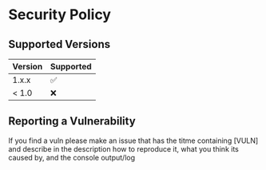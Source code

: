 # Security Policy

## Supported Versions


| Version | Supported          |
| ------- | ------------------ |
| 1.x.x   | :white_check_mark: |
| < 1.0   | :x:                |

## Reporting a Vulnerability

If you find a vuln please make an issue that has the titme containing [VULN]
and describe in the description how to reproduce it, what you think its caused by, and the console output/log
